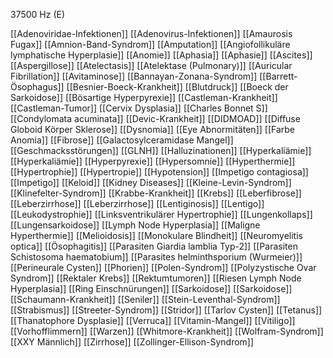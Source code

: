 37500 Hz (E)

[[Adenoviridae-Infektionen]]
[[Adenovirus-Infektionen]]
[[Amaurosis Fugax]]
[[Amnion-Band-Syndrom]]
[[Amputation]]
[[Angiofollikuläre lymphatische Hyperplasie]]
[[Anomie]]
[[Aphasia]]
[[Aphasie]]
[[Ascites]]
[[Aspergillose]]
[[Atelectasis]]
[[Atelektase (Pulmonary)]]
[[Auricular Fibrillation]]
[[Avitaminose]]
[[Bannayan-Zonana-Syndrom]]
[[Barrett-Ösophagus]]
[[Besnier-Boeck-Krankheit]]
[[Blutdruck]]
[[Boeck der Sarkoidose]]
[[Bösartige Hyperpyrexie]]
[[Castleman-Krankheit]]
[[Castleman-Tumor]]
[[Cervix Dysplasia]]
[[Charles Bonnet S]]
[[Condylomata acuminata]]
[[Devic-Krankheit]]
[[DIDMOAD]]
[[Diffuse Globoid Körper Sklerose]]
[[Dysnomia]]
[[Eye Abnormitäten]]
[[Farbe Anomia]]
[[Fibrose]]
[[Galactosylceramidase Mangel]]
[[Geschmacksstörungen]]
[[GLNH]]
[[Halluzinationen]]
[[Hyperkaliämie]]
[[Hyperkaliämie]]
[[Hyperpyrexie]]
[[Hypersomnie]]
[[Hyperthermie]]
[[Hypertrophie]]
[[Hypertropie]]
[[Hypotension]]
[[Impetigo contagiosa]]
[[Impetigo]]
[[Keloid]]
[[Kidney Diseases]]
[[Kleine-Levin-Syndrom]]
[[Klinefelter-Syndrom]]
[[Krabbe-Krankheit]]
[[Krebs]]
[[Leberfibrose]]
[[Leberzirrhose]]
[[Leberzirrhose]]
[[Lentiginosis]]
[[Lentigo]]
[[Leukodystrophie]]
[[Linksventrikulärer Hypertrophie]]
[[Lungenkollaps]]
[[Lungensarkoidose]]
[[Lymph Node Hyperplasia]]
[[Maligne Hyperthermie]]
[[Melioidosis]]
[[Monokulare Blindheit]]
[[Neuromyelitis optica]]
[[Ösophagitis]]
[[Parasiten Giardia lamblia Typ-2]]
[[Parasiten Schistosoma haematobium]]
[[Parasites helminthsporium (Wurmeier)]]
[[Perineurale Cysten]]
[[Phorien]]
[[Polen-Syndrom]]
[[Polyzystische Ovar Syndrom]]
[[Rektaler Krebs]]
[[Rektumtumoren]]
[[Riesen Lymph Node Hyperplasia]]
[[Ring Einschnürungen]]
[[Sarkoidose]]
[[Sarkoidose]]
[[Schaumann-Krankheit]]
[[Seniler]]
[[Stein-Leventhal-Syndrom]]
[[Strabismus]]
[[Streeter-Syndrom]]
[[Stridor]]
[[Tarlov Cysten]]
[[Tetanus]]
[[Thanatophore Dysplasie]]
[[Verruca]]
[[Vitamin-Mangel]]
[[Vitiligo]]
[[Vorhofflimmern]]
[[Warzen]]
[[Whitmore-Krankheit]]
[[Wolfram-Syndrom]]
[[XXY Männlich]]
[[Zirrhose]]
[[Zollinger-Ellison-Syndrom]]